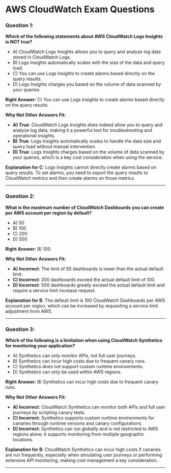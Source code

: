 # AWS CloudWatch Exam Questions

### Question 1:
**Which of the following statements about AWS CloudWatch Logs Insights is NOT true?**

- A) CloudWatch Logs Insights allows you to query and analyze log data stored in CloudWatch Logs.
- B) Logs Insights automatically scales with the size of the data and query load.
- C) You can use Logs Insights to create alarms based directly on the query results.
- D) Logs Insights charges you based on the volume of data scanned by your queries.

**Right Answer:**
C) You can use Logs Insights to create alarms based directly on the query results.

**Why Not Other Answers Fit:**
- **A) True**: CloudWatch Logs Insights does indeed allow you to query and analyze log data, making it a powerful tool for troubleshooting and operational insights.
- **B) True**: Logs Insights automatically scales to handle the data size and query load without manual intervention.
- **D) True**: Logs Insights charges based on the volume of data scanned by your queries, which is a key cost consideration when using the service.
  
**Explanation for C**: Logs Insights cannot directly create alarms based on query results. To set alarms, you need to export the query results to CloudWatch metrics and then create alarms on those metrics.

---

### Question 2:
**What is the maximum number of CloudWatch Dashboards you can create per AWS account per region by default?**

- A) 50
- B) 100
- C) 200
- D) 500

**Right Answer:**
B) 100

**Why Not Other Answers Fit:**
- **A) Incorrect**: The limit of 50 dashboards is lower than the actual default limit.
- **C) Incorrect**: 200 dashboards exceed the actual default limit of 100.
- **D) Incorrect**: 500 dashboards greatly exceed the actual default limit and require a service limit increase request.

**Explanation for B**: The default limit is 100 CloudWatch Dashboards per AWS account per region, which can be increased by requesting a service limit adjustment from AWS.

---

### Question 3:
**Which of the following is a limitation when using CloudWatch Synthetics for monitoring your application?**

- A) Synthetics can only monitor APIs, not full user journeys.
- B) Synthetics can incur high costs due to frequent canary runs.
- C) Synthetics does not support custom runtime environments.
- D) Synthetics can only be used within AWS regions.

**Right Answer:**
B) Synthetics can incur high costs due to frequent canary runs.

**Why Not Other Answers Fit:**
- **A) Incorrect**: CloudWatch Synthetics can monitor both APIs and full user journeys by scripting canary tests.
- **C) Incorrect**: Synthetics supports custom runtime environments for canaries through runtime versions and canary configurations.
- **D) Incorrect**: Synthetics can run globally and is not restricted to AWS regions alone; it supports monitoring from multiple geographic locations.

**Explanation for B**: CloudWatch Synthetics can incur high costs if canaries are run frequently, especially when simulating user journeys or performing extensive API monitoring, making cost management a key consideration.

---

